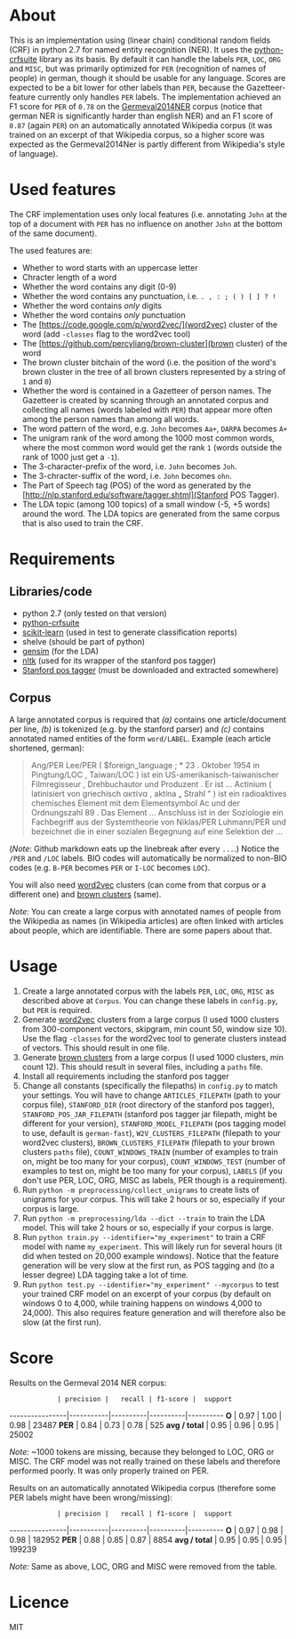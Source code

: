 # About

This is an implementation using (linear chain) conditional random fields (CRF) in python 2.7 for named entity recognition (NER). It uses the [python-crfsuite](http://python-crfsuite.readthedocs.org/en/latest/) library as its basis. By default it can handle the labels `PER`, `LOC`, `ORG` and `MISC`, but was primarily optimized for `PER` (recognition of names of people) in german, though it should be usable for any language. Scores are expected to be a bit lower for other labels than `PER`, because the Gazetteer-feature currently only handles `PER` labels. The implementation achieved an F1 score for `PER` of `0.78` on the [Germeval2014NER](https://sites.google.com/site/germeval2014ner/data) corpus (notice that german NER is significantly harder than english NER) and an F1 score of `0.87` (again `PER`) on an automatically annotated Wikipedia corpus (it was trained on an excerpt of that Wikipedia corpus, so a higher score was expected as the Germeval2014Ner is partly different from Wikipedia's style of language).

# Used features

The CRF implementation uses only local features (i.e. annotating `John` at the top of a document with `PER` has no influence on another `John` at the bottom of the same document).

The used features are:
* Whether to word starts with an uppercase letter
* Chracter length of a word
* Whether the word contains any digit (0-9)
* Whether the word contains any punctuation, i.e. `. , : ; ( ) [ ] ? !`
* Whether the word contains *only* digits
* Whether the word contains *only* punctuation
* The [https://code.google.com/p/word2vec/](word2vec) cluster of the word (add `-classes` flag to the word2vec tool)
* The [https://github.com/percyliang/brown-cluster](brown cluster) of the word
* The brown cluster bitchain of the word (i.e. the position of the word's brown cluster in the tree of all brown clusters represented by a string of `1` and `0`)
* Whether the word is contained in a Gazetteer of person names. The Gazetteer is created by scanning through an annotated corpus and collecting all names (words labeled with `PER`) that appear more often among the person names than among all words.
* The word pattern of the word, e.g. `John` becomes `Aa+`, `DARPA` becomes `A+`
* The unigram rank of the word among the 1000 most common words, where the most common word would get the rank `1` (words outside the rank of 1000 just get a `-1`).
* The 3-character-prefix of the word, i.e. `John` becomes `Joh`.
* The 3-chracter-suffix of the word, i.e. `John` becomes `ohn`.
* The Part of Speech tag (POS) of the word as generated by the [http://nlp.stanford.edu/software/tagger.shtml](Stanford POS Tagger).
* The LDA topic (among 100 topics) of a small window (-5, +5 words) around the word. The LDA topics are generated from the same corpus that is also used to train the CRF.

# Requirements

## Libraries/code
* python 2.7 (only tested on that version)
* [python-crfsuite](http://python-crfsuite.readthedocs.org/en/latest/)
* [scikit-learn](http://scikit-learn.org/stable/) (used in test to generate classification reports)
* shelve (should be part of python)
* [gensim](https://radimrehurek.com/gensim/) (for the LDA)
* [nltk](http://www.nltk.org/) (used for its wrapper of the stanford pos tagger)
* [Stanford pos tagger](http://nlp.stanford.edu/software/tagger.shtml) (must be downloaded and extracted somewhere)

## Corpus
A large annotated corpus is required that *(a)* contains one article/document per line, *(b)* is tokenized (e.g. by the stanford parser) and *(c)* contains annotated named entities of the form `word/LABEL`.
Example (each article shortened, german):

> Ang/PER Lee/PER ( $foreign_language ; * 23 . Oktober 1954 in Pingtung/LOC , Taiwan/LOC ) ist ein US-amerikanisch-taiwanischer Filmregisseur , Drehbuchautor und Produzent . Er ist ...
> Actinium ( latinisiert von griechisch ακτίνα , aktína „ Strahl “ ) ist ein radioaktives chemisches Element mit dem Elementsymbol Ac und der Ordnungszahl 89 . Das Element ...
> Anschluss ist in der Soziologie ein Fachbegriff aus der Systemtheorie von Niklas/PER Luhmann/PER und bezeichnet die in einer sozialen Begegnung auf eine Selektion der ...

(*Note*: Github markdown eats up the linebreak after every `...`.)
Notice the `/PER` and `/LOC` labels. BIO codes will automatically be normalized to non-BIO codes (e.g. `B-PER` becomes `PER` or `I-LOC` becomes `LOC`).

You will also need [word2vec](https://code.google.com/p/word2vec/) clusters (can come from that corpus or a different one) and [brown clusters](https://github.com/percyliang/brown-cluster) (same).

*Note*: You can create a large corpus with annotated names of people from the Wikipedia as names (in Wikipedia articles) are often linked with articles about people, which are identifiable. There are some papers about that.

# Usage

1. Create a large annotated corpus with the labels `PER`, `LOC`, `ORG`, `MISC` as described above at `Corpus`. You can change these labels in `config.py`, but `PER` is required.
2. Generate [word2vec](https://code.google.com/p/word2vec/) clusters from a large corpus (I used 1000 clusters from 300-component vectors, skipgram, min count 50, window size 10). Use the flag `-classes` for the word2vec tool to generate clusters instead of vectors. This should result in one file.
3. Generate [brown clusters](https://github.com/percyliang/brown-cluster) from a large corpus (I used 1000 clusters, min count 12). This should result in several files, including a `paths` file.
4. Install all requirements including the stanford pos tagger
5. Change all constants (specifically the filepaths) in `config.py` to match your settings. You will have to change `ARTICLES_FILEPATH` (path to your corpus file), `STANFORD_DIR` (root directory of the stanford pos tagger), `STANFORD_POS_JAR_FILEPATH` (stanford pos tagger jar filepath, might be different for your version), `STANFORD_MODEL_FILEPATH` (pos tagging model to use, default is `german-fast`), `W2V_CLUSTERS_FILEPATH` (filepath to your word2vec clusters), `BROWN_CLUSTERS_FILEPATH` (filepath to your brown clusters `paths` file), `COUNT_WINDOWS_TRAIN` (number of examples to train on, might be too many for your corpus), `COUNT_WINDOWS_TEST` (number of examples to test on, might be too many for your corpus), `LABELS` (if you don't use PER, LOC, ORG, MISC as labels, PER though is a requirement).
6. Run `python -m preprocessing/collect_unigrams` to create lists of unigrams for your corpus. This will take 2 hours or so, especially if your corpus is large.
7. Run `python -m preprocessing/lda --dict --train` to train the LDA model. This will take 2 hours or so, especially if your corpus is large.
8. Run `python train.py --identifier="my_experiment"` to train a CRF model with name `my_experiment`. This will likely run for several hours (it did when tested on 20,000 example windows). Notice that the feature generation will be very slow at the first run, as POS tagging and (to a lesser degree) LDA tagging take a lot of time.
9. Run `python test.py --identifier="my_experiment" --mycorpus` to test your trained CRF model on an excerpt of your corpus (by default on windows 0 to 4,000, while training happens on windows 4,000 to 24,000). This also requires feature generation and will therefore also be slow (at the first run).

# Score

Results on the Germeval 2014 NER corpus:

                | precision |   recall | f1-score |  support
----------------|-----------|----------|----------|----------
          **O** |      0.97 |     1.00 |     0.98 |    23487
        **PER** |      0.84 |     0.73 |     0.78 |      525
**avg / total** |      0.95 |     0.96 |     0.95 |    25002

*Note:* ~1000 tokens are missing, because they belonged to LOC, ORG or MISC. The CRF model was not really trained on these labels and therefore performed poorly. It was only properly trained on PER.


Results on an automatically annotated Wikipedia corpus (therefore some PER labels might have been wrong/missing):

                | precision |   recall | f1-score |  support
----------------|-----------|----------|----------|----------
          **O** |  0.97     | 0.98     | 0.98     | 182952
        **PER** |  0.88     | 0.85     | 0.87     | 8854
**avg / total** |  0.95     | 0.95     | 0.95     | 199239

*Note:* Same as above, LOC, ORG and MISC were removed from the table.

# Licence

MIT